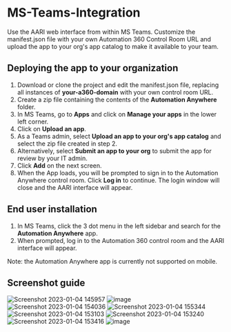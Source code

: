 # MS-Teams-Integration

Use the AARI web interface from within MS Teams. Customize the manifest.json file with your own Automation 360 Control Room URL and upload the app to your org's app catalog to make it available to your team.

## Deploying the app to your organization

 1. Download or clone the project and edit the manifest.json file, replacing all instances of **your-a360-domain** with your own control room URL.
 2. Create a zip file containing the contents of the **Automation Anywhere** folder.
 3. In MS Teams, go to **Apps** and click on **Manage your apps** in the lower left corner.
 4. Click on **Upload an app**.
 5. As a Teams admin, select **Upload an app to your org's app catalog** and select the zip file created in step 2.
 6. Alternatively, select **Submit an app to your org** to submit the app for review by your IT admin.
 7. Click **Add** on the next screen.
 8. When the App loads, you will be prompted to sign in to the Automation Anywhere control room. Click **Log in** to continue. The login window will close and the AARI interface will appear.

## End user installation

 1. In MS Teams, click the 3 dot menu in the left sidebar and search for the **Automation Anywhere** app.
 2. When prompted, log in to the Automation 360 control room and the AARI interface will appear.

Note: the Automation Anywhere app is currently not supported on mobile.

## Screenshot guide

![Screenshot 2023-01-04 145957](https://user-images.githubusercontent.com/120499291/210668544-0912687c-46d2-4097-b290-fc7f17d8bfa7.png)
![image](https://user-images.githubusercontent.com/120499291/210668761-614976f3-f119-4e24-9a19-490818a5951b.png)
![Screenshot 2023-01-04 154036](https://user-images.githubusercontent.com/120499291/210671619-05684de4-7f3a-4e94-ba03-a10594d32ddc.png)
![Screenshot 2023-01-04 155344](https://user-images.githubusercontent.com/120499291/210671777-b9c11f0b-1ea8-419d-beca-474460677bd2.png)
![Screenshot 2023-01-04 153103](https://user-images.githubusercontent.com/120499291/210669612-420a90f8-f837-47ea-b3a5-ec5e1916e29c.png)
![Screenshot 2023-01-04 153240](https://user-images.githubusercontent.com/120499291/210669769-2c521d05-ce95-4a1e-be2f-172f0aedf6af.png)
![Screenshot 2023-01-04 153416](https://user-images.githubusercontent.com/120499291/210669906-bf15889e-38b9-458f-b167-d388e12db44f.png)
![image](https://user-images.githubusercontent.com/120499291/210672002-1de9c7b5-39af-4e1c-a4ce-0cd6945e4ec6.png)

